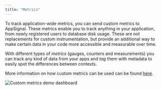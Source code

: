 ```yaml
---
title: "Metrics"
---
```


To track application-wide metrics, you can send custom metrics to AppSignal. These metrics enable you to track anything in your application, from newly registered users to database disk usage. These are not replacements for custom instrumentation, but provide an additional way to make certain data in your code more accessible and measurable over time.

With different types of _metrics_ (gauges, counters and measurements) you can track any kind of data from your apps and _tag_ them with metadata to easily spot the differences between contexts.

More information on how custom metrics can be used can be found [here](/metrics/custom.html).

![Custom metrics demo dashboard](/assets/images/screenshots/custom_metrics_dashboard.png)
